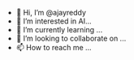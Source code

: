- 👋 Hi, I’m @ajayreddy
- 👀 I’m interested in AI...
- 🌱 I’m currently learning ...
- 💞️ I’m looking to collaborate on ...
- 📫 How to reach me ...

<!---
ajayreddy-embed/ajayreddy-embed is a ✨ special ✨ repository because its `README.md` (this file) appears on your GitHub profile.
You can click the Preview link to take a look at your changes.
--->
